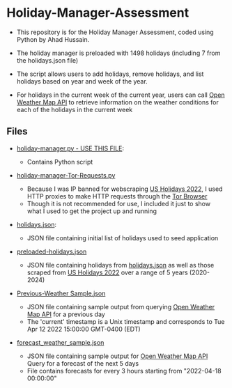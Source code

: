 # Holiday-Manager-Assessment

* This repository is for the Holiday Manager Assessment, coded using Python by Ahad Hussain. <br />

* The holiday manager is preloaded with 1498 holidays (including 7 from the holidays.json file) <br />

* The script allows users to add holidays, remove holidays, and list holidays based on year and week of the year. <br />

* For holidays in the current week of the current year, users can call [Open Weather Map API](https://rapidapi.com/community/api/open-weather-map/) 
 to retrieve information on the weather conditions for each of the holidays in the current week


## Files

* [holiday-manager.py - USE THIS FILE](https://github.com/ahadh762/Holiday-Manager-Assessment/blob/master/holiday-manager.py):
    * Contains Python script 

* [holiday-manager-Tor-Requests.py](https://github.com/ahadh762/Holiday-Manager-Assessment/blob/master/holiday-manager-Tor-Requests.py)
    * Because I was IP banned for webscraping [US Holidays 2022](https://www.timeanddate.com/holidays), I used HTTP proxies to make HTTP requests through the [Tor Browser](https://www.torproject.org)
    * Though it is not recommended for use, I included it just to show what I used to get the project up and running

* [holidays.json](https://github.com/ahadh762/Holiday-Manager-Assessment/blob/master/holidays.json):
    * JSON file containing initial list of holidays used to seed application
   
* [preloaded-holidays.json](https://github.com/ahadh762/Holiday-Manager-Assessment/blob/master/preloaded_holidays.json)
  * JSON file containing holidays from [holidays.json](https://github.com/ahadh762/Holiday-Manager-Assessment/blob/master/holidays.json) as well as those scraped from [US Holidays 2022](https://www.timeanddate.com/holidays/us/2020) over a range of 5 years (2020-2024)

* [Previous-Weather Sample.json](https://github.com/ahadh762/Holiday-Manager-Assessment/blob/master/Weather%20Samples/Previous-weather%20Sample.json)
  * JSON file containing sample output from querying [Open Weather Map API](https://rapidapi.com/community/api/open-weather-map/) for a previous day
  * The 'current' timestamp is a Unix timestamp and corresponds to Tue Apr 12 2022 15:00:00 GMT-0400 (EDT)
 
* [forecast_weather_sample.json](https://github.com/ahadh762/Holiday-Manager-Assessment/blob/master/Weather%20Samples/forecast_weather_sample.json)
  * JSON file containing sample output for [Open Weather Map API](https://rapidapi.com/community/api/open-weather-map/) Query for a forecast of the next 5 days
  * File contains forecasts for every 3 hours starting from "2022-04-18 00:00:00"


   
